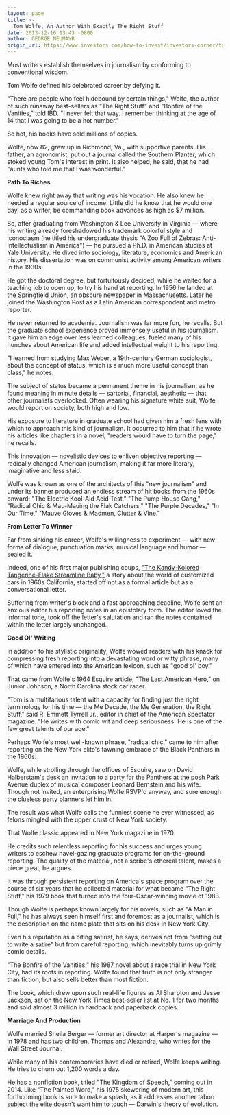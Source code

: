 ```yaml
---
layout: page
title: >-
  Tom Wolfe, An Author With Exactly The Right Stuff
date: 2013-12-16 13:43 -0800
author: GEORGE NEUMAYR
origin_url: https://www.investors.com/how-to-invest/investors-corner/tom-wolfe-defined-an-era-with-words-and-reporting
---
```





Most writers establish themselves in journalism by conforming to conventional wisdom.


Tom Wolfe defined his celebrated career by defying it.


"There are people who feel hidebound by certain things," Wolfe, the author of such runaway best-sellers as "The Right Stuff" and "Bonfire of the Vanities," told IBD. "I never felt that way. I remember thinking at the age of 14 that I was going to be a hot number."


So hot, his books have sold millions of copies.


Wolfe, now 82, grew up in Richmond, Va., with supportive parents. His father, an agronomist, put out a journal called the Southern Planter, which stoked young Tom's interest in print. It also helped, he said, that he had "aunts who told me that I was wonderful."


**Path To Riches**


Wolfe knew right away that writing was his vocation. He also knew he needed a regular source of income. Little did he know that he would one day, as a writer, be commanding book advances as high as \$7 million.


So, after graduating from Washington & Lee University in Virginia — where his writing already foreshadowed his trademark colorful style and iconoclasm (he titled his undergraduate thesis "A Zoo Full of Zebras: Anti-Intellectualism in America") — he pursued a Ph.D. in American studies at Yale University. He dived into sociology, literature, economics and American history. His dissertation was on communist activity among American writers in the 1930s.


He got the doctoral degree, but fortuitously decided, while he waited for a teaching job to open up, to try his hand at reporting. In 1956 he landed at the Springfield Union, an obscure newspaper in Massachusetts. Later he joined the Washington Post as a Latin American correspondent and metro reporter.


He never returned to academia. Journalism was far more fun, he recalls. But the graduate school experience proved immensely useful in his journalism. It gave him an edge over less learned colleagues, fueled many of his hunches about American life and added intellectual weight to his reporting.


"I learned from studying Max Weber, a 19th-century German sociologist, about the concept of status, which is a much more useful concept than class," he notes.


The subject of status became a permanent theme in his journalism, as he found meaning in minute details — sartorial, financial, aesthetic — that other journalists overlooked. Often wearing his signature white suit, Wolfe would report on society, both high and low.


His exposure to literature in graduate school had given him a fresh lens with which to approach this kind of journalism. It occurred to him that if he wrote his articles like chapters in a novel, "readers would have to turn the page," he recalls.


This innovation — novelistic devices to enliven objective reporting — radically changed American journalism, making it far more literary, imaginative and less staid.


Wolfe was known as one of the architects of this "new journalism" and under its banner produced an endless stream of hit books from the 1960s onward: "The Electric Kool-Aid Acid Test," "The Pump House Gang," "Radical Chic & Mau-Mauing the Flak Catchers," "The Purple Decades," "In Our Time," "Mauve Gloves & Madmen, Clutter & Vine."


**From Letter To Winner**


Far from sinking his career, Wolfe's willingness to experiment — with new forms of dialogue, punctuation marks, musical language and humor — sealed it.


Indeed, one of his first major publishing coups, ["The Kandy-Kolored Tangerine-Flake Streamline Baby,"](http://www.tomwolfe.com/KandyKolored.html) a story about the world of customized cars in 1960s California, started off not as a formal article but as a conversational letter.


Suffering from writer's block and a fast approaching deadline, Wolfe sent an anxious editor his reporting notes in an epistolary form. The editor loved the informal tone, took off the letter's salutation and ran the notes contained within the letter largely unchanged.


**Good Ol' Writing**


In addition to his stylistic originality, Wolfe wowed readers with his knack for compressing fresh reporting into a devastating word or witty phrase, many of which have entered into the American lexicon, such as "good ol' boy."


That came from Wolfe's 1964 Esquire article, "The Last American Hero," on Junior Johnson, a North Carolina stock car racer.


"Tom is a multifarious talent with a capacity for finding just the right terminology for his time — the Me Decade, the Me Generation, the Right Stuff," said R. Emmett Tyrrell Jr., editor in chief of the American Spectator magazine. "He writes with comic wit and deep seriousness. He is one of the few great talents of our age."


Perhaps Wolfe's most well-known phrase, "radical chic," came to him after reporting on the New York elite's fawning embrace of the Black Panthers in the 1960s.


Wolfe, while strolling through the offices of Esquire, saw on David Halberstam's desk an invitation to a party for the Panthers at the posh Park Avenue duplex of musical composer Leonard Bernstein and his wife. Though not invited, an enterprising Wolfe RSVP'd anyway, and sure enough the clueless party planners let him in.


The result was what Wolfe calls the funniest scene he ever witnessed, as felons mingled with the upper crust of New York society.


That Wolfe classic appeared in New York magazine in 1970.


He credits such relentless reporting for his success and urges young writers to eschew navel-gazing graduate programs for on-the-ground reporting. The quality of the material, not a scribe's ethereal talent, makes a piece great, he argues.


It was through persistent reporting on America's space program over the course of six years that he collected material for what became "The Right Stuff," his 1979 book that turned into the four-Oscar-winning movie of 1983.


Though Wolfe is perhaps known largely for his novels, such as "A Man in Full," he has always seen himself first and foremost as a journalist, which is the description on the name plate that sits on his desk in New York City.


Even his reputation as a biting satirist, he says, derives not from "setting out to write a satire" but from careful reporting, which inevitably turns up grimly comic details.


"The Bonfire of the Vanities," his 1987 novel about a race trial in New York City, had its roots in reporting. Wolfe found that truth is not only stranger than fiction, but also sells better than most fiction.


The book, which drew upon such real-life figures as Al Sharpton and Jesse Jackson, sat on the New York Times best-seller list at No. 1 for two months and sold almost 3 million in hardback and paperback copies.


**Marriage And Production**


Wolfe married Sheila Berger — former art director at Harper's magazine — in 1978 and has two children, Thomas and Alexandra, who writes for the Wall Street Journal.


While many of his contemporaries have died or retired, Wolfe keeps writing. He tries to churn out 1,200 words a day.


He has a nonfiction book, titled "The Kingdom of Speech," coming out in 2014. Like "The Painted Word," his 1975 skewering of modern art, this forthcoming book is sure to make a splash, as it addresses another taboo subject the elite doesn't want him to touch — Darwin's theory of evolution.




